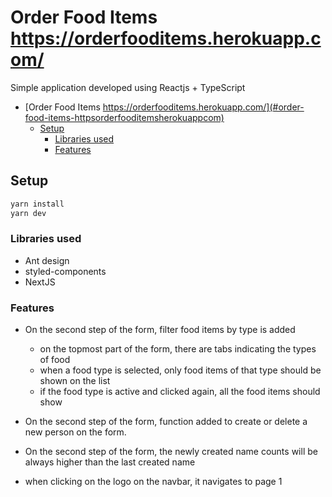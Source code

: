 # Order Food Items https://orderfooditems.herokuapp.com/

Simple application developed using Reactjs + TypeScript


<!-- toc -->

- [Order Food Items https://orderfooditems.herokuapp.com/](#order-food-items-httpsorderfooditemsherokuappcom)
  - [Setup](#setup)
    - [Libraries used](#libraries-used)
    - [Features](#features)

<!-- tocstop -->

## Setup

```bash
yarn install
yarn dev
```

### Libraries used

- Ant design
- styled-components
- NextJS

### Features

- On the second step of the form, filter food items by type is added

  - on the topmost part of the form, there are tabs indicating the types of food
  - when a food type is selected, only food items of that type should be shown on the list
  - if the food type is active and clicked again, all the food items should show

- On the second step of the form, function added to create or delete a new person on the form.

- On the second step of the form, the newly created name counts will be always higher than the last created name

- when clicking on the logo on the navbar, it navigates to page 1

